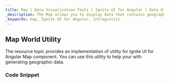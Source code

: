 ```yaml
---
title: Map | Data Visualization Tools | Ignite UI for Angular | Data Utility | Infragistics
_description: The Map allows you to display data that contains geographic locations from view models or geo-spatial data loaded from shape files on geographic imagery maps.View the demo, dependencies, usage and toolbar for more information.
_keywords: map, Ignite UI for Angular, infragistics
---
```


## Map World Utility

The resource topic provides an implementation of utility for Ignite UI for Angular Map component. You can use this utility to help your with generating geographic data.

### Code Snippet
